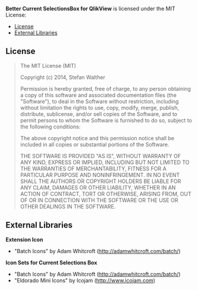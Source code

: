 **Better Current SelectionsBox for QlikView** is licensed under the MIT License:

* [License](#license)
* [External Libraries](#external-libraries)

## License

> The MIT License (MIT)
> 
> Copyright (c) 2014, Stefan Walther
> 
> Permission is hereby granted, free of charge, to any person obtaining a copy of
> this software and associated documentation files (the "Software"), to deal in
> the Software without restriction, including without limitation the rights to
> use, copy, modify, merge, publish, distribute, sublicense, and/or sell copies of
> the Software, and to permit persons to whom the Software is furnished to do so,
> subject to the following conditions:
> 
> The above copyright notice and this permission notice shall be included in all
> copies or substantial portions of the Software.
> 
> THE SOFTWARE IS PROVIDED "AS IS", WITHOUT WARRANTY OF ANY KIND, EXPRESS OR
> IMPLIED, INCLUDING BUT NOT LIMITED TO THE WARRANTIES OF MERCHANTABILITY, FITNESS
> FOR A PARTICULAR PURPOSE AND NONINFRINGEMENT. IN NO EVENT SHALL THE AUTHORS OR
> COPYRIGHT HOLDERS BE LIABLE FOR ANY CLAIM, DAMAGES OR OTHER LIABILITY, WHETHER
> IN AN ACTION OF CONTRACT, TORT OR OTHERWISE, ARISING FROM, OUT OF OR IN
> CONNECTION WITH THE SOFTWARE OR THE USE OR OTHER DEALINGS IN THE SOFTWARE.

## External Libraries

**Extension Icon**
* "Batch Icons" by Adam Whitcroft (http://adamwhitcroft.com/batch/)

**Icon Sets for Current Selections Box**
* "Batch Icons" by Adam Whitcroft (http://adamwhitcroft.com/batch/)
* "Eldorado Mini Icons" by Icojam (http://www.icojam.com)
